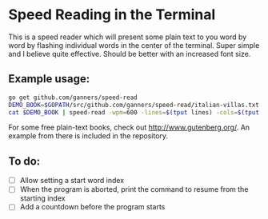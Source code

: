 Speed Reading in the Terminal
=============================

This is a speed reader which will present some plain text to you word by word
by flashing individual words in the center of the terminal. Super simple and I
believe quite effective. Should be better with an increased font size.

Example usage:
--------------

```bash
go get github.com/ganners/speed-read
DEMO_BOOK=$GOPATH/src/github.com/ganners/speed-read/italian-villas.txt
cat $DEMO_BOOK | speed-read -wpm=600 -lines=$(tput lines) -cols=$(tput cols)
```

For some free plain-text books, check out http://www.gutenberg.org/. An example
from there is included in the repository.

To do:
------

 + [ ] Allow setting a start word index
 + [ ] When the program is aborted, print the command to resume from the
       starting index
 + [ ] Add a countdown before the program starts
